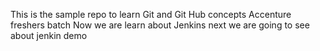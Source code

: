 This is the sample repo to learn Git and Git Hub concepts
Accenture freshers batch
Now we are learn about Jenkins
next we are going to see about jenkin demo
